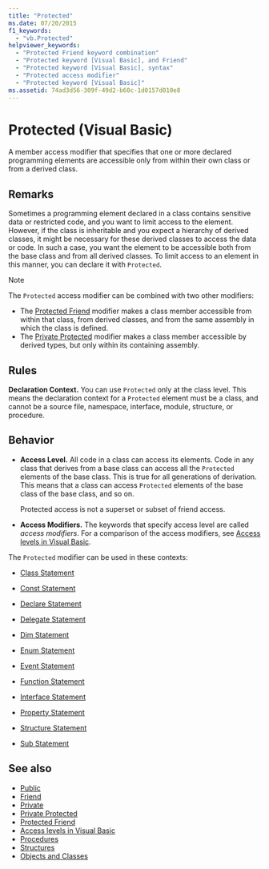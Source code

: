 ```yaml
---
title: "Protected"
ms.date: 07/20/2015
f1_keywords:
  - "vb.Protected"
helpviewer_keywords:
  - "Protected Friend keyword combination"
  - "Protected keyword [Visual Basic], and Friend"
  - "Protected keyword [Visual Basic], syntax"
  - "Protected access modifier"
  - "Protected keyword [Visual Basic]"
ms.assetid: 74ad3d56-309f-49d2-b60c-1d0157d010e8
---
```

# Protected (Visual Basic)

A member access modifier that specifies that one or more declared programming elements are accessible only from within their own class or from a derived class.

## Remarks

Sometimes a programming element declared in a class contains sensitive data or restricted code, and you want to limit access to the element. However, if the class is inheritable and you expect a hierarchy of derived classes, it might be necessary for these derived classes to access the data or code. In such a case, you want the element to be accessible both from the base class and from all derived classes. To limit access to an element in this manner, you can declare it with `Protected`.

> [!NOTE]
> The `Protected` access modifier can be combined with two other modifiers:
>
> - The [Protected Friend](protected-friend.md) modifier makes a class member accessible from within that class, from derived classes, and from the same assembly in which the class is defined.
> - The [Private Protected](private-protected.md) modifier makes a class member accessible by derived types, but only within its containing assembly.

## Rules

**Declaration Context.** You can use `Protected` only at the class level. This means the declaration context for a `Protected` element must be a class, and cannot be a source file, namespace, interface, module, structure, or procedure.

## Behavior

- **Access Level.** All code in a class can access its elements. Code in any class that derives from a base class can access all the `Protected` elements of the base class. This is true for all generations of derivation. This means that a class can access `Protected` elements of the base class of the base class, and so on.

     Protected access is not a superset or subset of friend access.

- **Access Modifiers.** The keywords that specify access level are called *access modifiers*. For a comparison of the access modifiers, see [Access levels in Visual Basic](../../programming-guide/language-features/declared-elements/access-levels.md).

The `Protected` modifier can be used in these contexts:

- [Class Statement](../statements/class-statement.md)

- [Const Statement](../statements/const-statement.md)

- [Declare Statement](../statements/declare-statement.md)

- [Delegate Statement](../statements/delegate-statement.md)

- [Dim Statement](../statements/dim-statement.md)

- [Enum Statement](../statements/enum-statement.md)

- [Event Statement](../statements/event-statement.md)

- [Function Statement](../statements/function-statement.md)

- [Interface Statement](../statements/interface-statement.md)

- [Property Statement](../statements/property-statement.md)

- [Structure Statement](../statements/structure-statement.md)

- [Sub Statement](../statements/sub-statement.md)

## See also

- [Public](public.md)
- [Friend](friend.md)
- [Private](private.md)
- [Private Protected](private-protected.md)
- [Protected Friend](protected-friend.md)
- [Access levels in Visual Basic](../../programming-guide/language-features/declared-elements/access-levels.md)
- [Procedures](../../programming-guide/language-features/procedures/index.md)
- [Structures](../../programming-guide/language-features/data-types/structures.md)
- [Objects and Classes](../../programming-guide/language-features/objects-and-classes/index.md)
